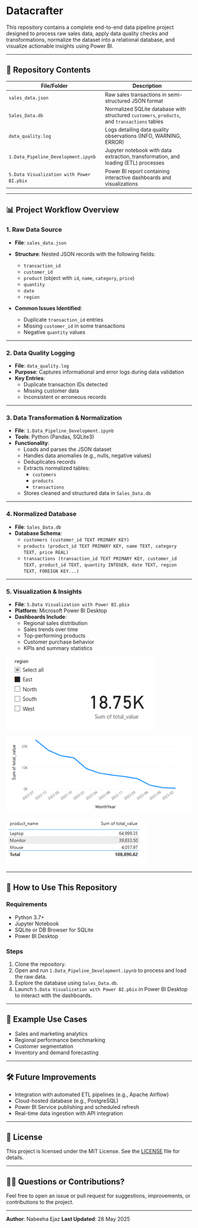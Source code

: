 # Datacrafter
This repository contains a complete end-to-end data pipeline project designed to process raw sales data, apply data quality checks and transformations, normalize the dataset into a relational database, and visualize actionable insights using Power BI.

---

## 📁 Repository Contents

| File/Folder                            | Description |
|----------------------------------------|-------------|
| `sales_data.json`                      | Raw sales transactions in semi-structured JSON format |
| `Sales_Data.db`                        | Normalized SQLite database with structured `customers`, `products`, and `transactions` tables |
| `data_quality.log`                     | Logs detailing data quality observations (INFO, WARNING, ERROR) |
| `1.Data_Pipeline_Development.ipynb`    | Jupyter notebook with data extraction, transformation, and loading (ETL) processes |
| `5.Data Visualization with Power BI.pbix` | Power BI report containing interactive dashboards and visualizations |

---

## 📊 Project Workflow Overview

### 1. **Raw Data Source**
- **File**: `sales_data.json`
- **Structure**: Nested JSON records with the following fields:
  - `transaction_id`
  - `customer_id`
  - `product` (object with `id`, `name`, `category`, `price`)
  - `quantity`
  - `date`
  - `region`

- **Common Issues Identified**:
  - Duplicate `transaction_id` entries
  - Missing `customer_id` in some transactions
  - Negative `quantity` values

---

### 2. **Data Quality Logging**
- **File**: `data_quality.log`
- **Purpose**: Captures informational and error logs during data validation
- **Key Entries**:
  - Duplicate transaction IDs detected
  - Missing customer data
  - Inconsistent or erroneous records

---

### 3. **Data Transformation & Normalization**
- **File**: `1.Data_Pipeline_Development.ipynb`
- **Tools**: Python (Pandas, SQLite3)
- **Functionality**:
  - Loads and parses the JSON dataset
  - Handles data anomalies (e.g., nulls, negative values)
  - Deduplicates records
  - Extracts normalized tables:
    - `customers`
    - `products`
    - `transactions`
  - Stores cleaned and structured data in `Sales_Data.db`

---

### 4. **Normalized Database**
- **File**: `Sales_Data.db`
- **Database Schema**:
  - `customers (customer_id TEXT PRIMARY KEY)`
  - `products (product_id TEXT PRIMARY KEY, name TEXT, category TEXT, price REAL)`
  - `transactions (transaction_id TEXT PRIMARY KEY, customer_id TEXT, product_id TEXT, quantity INTEGER, date TEXT, region TEXT, FOREIGN KEY...)`

---

### 5. **Visualization & Insights**
- **File**: `5.Data Visualization with Power BI.pbix`
- **Platform**: Microsoft Power BI Desktop
- **Dashboards Include**:
  - Regional sales distribution
  - Sales trends over time
  - Top-performing products
  - Customer purchase behavior
  - KPIs and summary statistics

![Dashboard Screenshot](images/Regional_sales_distribution.png)

![Dashboard Screenshot](images/Sales_trends_over_time.png)

![Dashboard Screenshot](images/Top-performing_products.png)

---

## 🚀 How to Use This Repository

### Requirements
- Python 3.7+
- Jupyter Notebook
- SQLite or DB Browser for SQLite
- Power BI Desktop

### Steps
1. Clone the repository.
2. Open and run `1.Data_Pipeline_Development.ipynb` to process and load the raw data.
3. Explore the database using `Sales_Data.db`.
4. Launch `5.Data Visualization with Power BI.pbix` in Power BI Desktop to interact with the dashboards.

---

## 🧪 Example Use Cases
- Sales and marketing analytics
- Regional performance benchmarking
- Customer segmentation
- Inventory and demand forecasting

---

## 🛠️ Future Improvements
- Integration with automated ETL pipelines (e.g., Apache Airflow)
- Cloud-hosted database (e.g., PostgreSQL)
- Power BI Service publishing and scheduled refresh
- Real-time data ingestion with API integration

---

## 📄 License

This project is licensed under the MIT License. See the [LICENSE](LICENSE) file for details.

---

## 🙋‍♀️ Questions or Contributions?

Feel free to open an issue or pull request for suggestions, improvements, or contributions to the project.

---

**Author**: Nabeeha Ejaz 
**Last Updated**: 28 May 2025
